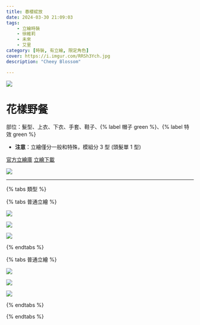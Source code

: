 ```yaml
---
title: 春櫻綻放
date: 2024-03-30 21:09:03
tags:
    - 立繪時裝
    - 徐維莉
    - 未來
    - 艾里
category: [時裝, 有立繪, 限定角色]
cover: https://i.imgur.com/RRSh3Ych.jpg
description: "Cheey Blossom"

---
```

![](https://i.imgur.com/RRSh3Ych.jpg)

# 花樣野餐

部位：髮型、上衣、下衣、手套、鞋子、{% label 帽子 green %}、{% label 特效 green %}
- **注意**：立繪僅分一般和特殊，模組分 3 型 (頭髮單 1 型)

[官方立繪庫](https://closers.nexon.com/Pds/FanSiteKit)
[立繪下載](https://closers.vod.nexoncdn.co.kr/site/fansitekit/Closers_FansiteKit_Blossom_D847DF3E441898C7.zip)

![](https://i.imgur.com/B2BKGBT.png)

---

{% tabs 類型 %}
<!-- tab 普通角色立繪-->
{% tabs 普通立繪 %}
<!-- tab 徐維莉(Yuri)-->
[![](https://i.imgur.com/YbTlaFFh.jpg)](https://i.imgur.com/YbTlaFF.jpg)
<!-- endtab -->
<!-- tab 未來(Mirae)-->
[![](https://i.imgur.com/V1125Wbh.jpg)](https://i.imgur.com/V1125Wb.jpg)
<!-- endtab -->
<!-- tab 愛里(Aeri)-->
[![](https://i.imgur.com/QeoVFBch.jpg)](https://i.imgur.com/QeoVFBc.jpg)
<!-- endtab -->
{% endtabs %}
<!-- endtab -->

<!-- tab 特殊角色立繪-->
{% tabs 普通立繪 %}
<!-- tab 徐維莉(Yuri)-->
[![](https://i.imgur.com/l0KdB5Th.jpg)](https://i.imgur.com/l0KdB5T.jpg)
<!-- endtab -->
<!-- tab 未來(Mirae)-->
[![](https://i.imgur.com/fJl0bJkh.jpg)](https://i.imgur.com/fJl0bJk.jpg)
<!-- endtab -->
<!-- tab 愛里(Aeri)-->
[![](https://i.imgur.com/lHXmb4zh.jpg)](https://i.imgur.com/lHXmb4z.jpg)
<!-- endtab -->
{% endtabs %}
<!-- endtab -->

{% endtabs %}